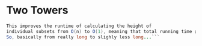 # Two Towers
```RulerIterator.java Solves two towers problem using Gray code iterator to generate subsets. 
This improves the runtime of calculating the height of 
individual subsets from O(n) to O(1), meaning that total running time goes from O(n * n^2) to O(n^2). 
So, basically from really long to slighly less long...```
